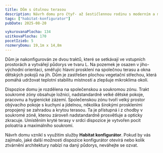 ```yaml
---
title: Dům s útulnou terasou
description: Návrh domu pro čtyř- až šestičlennou rodinu s moderním a minimalistickým výrazem. V Habitat konfigurátoru jsme zkombinovali prostorný půdorys s rozpočtově optimalizovaným ztvárněním architektury. Dům definuje kombinace bílé a hnědé škrábané omítky, s ozvláštněním v podobě kryté terasy v srdci dispozice.
tags: ["habitat-konfigurator"]
pubDate: 2025-08-20

vykurovanaPlocha: 134
uzitkovaPlocha: 170
pocetIzieb: 5
rozmeryDomu: 19,1m x 14,8m
---
```


Dům je nakonfigurován ze dvou traktů, které se setkávají ve vstupních prostorách a vytvářejí půdorys ve tvaru L. Na pozemek je osazen v jiho-východní orientaci, směřujíc hlavní prosklení na společnou terasu a okna dětských pokojů na jih. Dům je zastřešen plochou vegetační střechou, která pomáhá udržovat teplotní stabilitu místností a zlepšuje mikroklima okolí.

Dispozice domu je rozdělena na společenskou a soukromou zónu. Trakt soukromé zóny obsahuje ložnici, nadstandardně velké dětské pokoje, pracovnu a hygienické zázemí. Společenskou zónu tvoří velký prostor obývacího pokoje s kuchyní a jídelnou, několika širokými proskleními propojený se zahradou a krytou terasou. Ta je přístupná i z chodby v soukromé zóně, kterou zároveň nadstandardně prosvětluje a opticky zkracuje. Umístěním kryté terasy v srdci dispozice je vytvořen pocit poloatria a maximálního soukromí.

Návrh domu vznikl s využitím služby <strong>Habitat konfigurátor</strong>. Pokud by vás zajímalo, jaké další možnosti dispozice konfigurátor otevírá nebo kolik ztvárnění architektury nabízí na daný půdorys, neváhejte se ozvat.